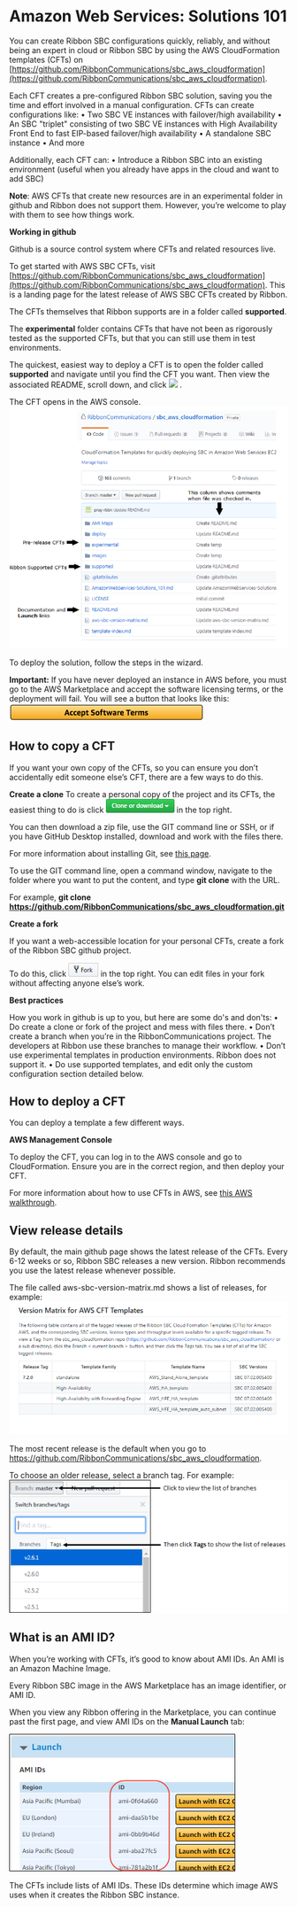 # Amazon Web Services: Solutions 101

You can create Ribbon SBC configurations quickly, reliably, and without being an expert in cloud or Ribbon SBC by using the AWS CloudFormation templates (CFTs) on [https://github.com/RibbonCommunications/sbc_aws_cloudformation](https://github.com/RibbonCommunications/sbc_aws_cloudformation).

Each CFT creates a pre-configured Ribbon SBC solution, saving you the time and effort involved in a manual configuration.
CFTs can create configurations like:
•	Two SBC VE instances with failover/high availability
•	An SBC "triplet" consisting of two SBC VE instances with High Availability Front End to fast EIP-based failover/high availability 
•	A standalone SBC instance
•	And more

Additionally, each CFT can:
•	Introduce a Ribbon SBC into an existing environment (useful when you already have apps in the cloud and want to add SBC)

**Note**: AWS CFTs that create new resources are in an experimental folder in github and Ribbon does not support them. However, you’re welcome to play with them to see how things work.

**Working in github**

Github is a source control system where CFTs and related resources live.

To get started with AWS SBC CFTs, visit [https://github.com/RibbonCommunications/sbc_aws_cloudformation](https://github.com/RibbonCommunications/sbc_aws_cloudformation). This is a landing page for the latest release of AWS SBC CFTs created by Ribbon.

The CFTs themselves that Ribbon supports are in a folder called **supported**.

The **experimental** folder contains CFTs that have not been as rigorously tested as the supported CFTs, but that you can still use them in test environments.

The quickest, easiest way to deploy a CFT is to open the folder called **supported** and navigate until you find the CFT you want.
Then view the associated README, scroll down, and click ![](https://cdn.rawgit.com/buildkite/cloudformation-launch-stack-button-svg/master/launch-stack.svg) . 

The CFT opens in the AWS console.
![](https://github.com/RibbonCommunications/sbc_aws_cloudformation/blob/master/images/RBBN-sbc_aws_cloudformation.png)

To deploy the solution, follow the steps in the wizard.

**Important:** If you have never deployed an instance in AWS before, you must go to the AWS Marketplace and accept the software licensing terms, or the deployment will fail. You will see a button that looks like this: ![](https://github.com/RibbonCommunications/sbc_aws_cloudformation/blob/master/images/acceptSoftwareTerms.png)

## How to copy a CFT

If you want your own copy of the CFTs, so you can ensure you don’t accidentally edit someone else’s CFT, there are a few ways to do this.

**Create a clone**
To create a personal copy of the project and its CFTs, the easiest thing to do is click ![](https://github.com/RibbonCommunications/sbc_aws_cloudformation/blob/master/images/cloneOrDownload.png)  in the top right.

You can then download a zip file, use the GIT command line or SSH, or if you have GitHub Desktop installed, download and work with the files there.

For more information about installing Git, see [this page](https://git-scm.com/book/en/v2/Getting-Started-Installing-Git).

To use the GIT command line, open a command window, navigate to the folder where you want to put the content, and type **git clone** with the URL.

For example, **git clone https://github.com/RibbonCommunications/sbc_aws_cloudformation.git**

**Create a fork**

If you want a web-accessible location for your personal CFTs, create a fork of the Ribbon SBC github project.

To do this, click ![](https://github.com/RibbonCommunications/sbc_aws_cloudformation/blob/master/images/fork.png)  in the top right. You can edit files in your fork without affecting anyone else’s work.

**Best practices**

How you work in github is up to you, but here are some do's and don'ts:
•	Do create a clone or fork of the project and mess with files there.
•	Don’t create a branch when you’re in the RibbonCommunications project. The developers at Ribbon use these branches to manage their workflow.
•	Don’t use experimental templates in production environments. Ribbon does not support it.
•	Do use supported templates, and edit only the custom configuration section detailed below.

## How to deploy a CFT
You can deploy a template a few different ways.

**AWS Management Console**

To deploy the CFT, you can log in to the AWS console and go to CloudFormation. Ensure you are in the correct region, and then deploy your CFT.

For more information about how to use CFTs in AWS, see [this AWS walkthrough](http://docs.aws.amazon.com/AWSCloudFormation/latest/UserGuide/GettingStarted.Walkthrough.html).

## View release details
By default, the main github page shows the latest release of the CFTs. Every 6-12 weeks or so, Ribbon SBC releases a new version.
Ribbon recommends you use the latest release whenever possible.

The file called aws-sbc-version-matrix.md shows a list of releases, for example:
 ![](https://github.com/RibbonCommunications/sbc_aws_cloudformation/blob/master/images/RBBN-version-matrix.png)

The most recent release is the default when you go to https://github.com/RibbonCommunications/sbc_aws_cloudformation.

To choose an older release, select a branch tag. For example:
![](https://github.com/RibbonCommunications/sbc_aws_cloudformation/blob/master/images/releaseTags.png)

## What is an AMI ID?

When you’re working with CFTs, it’s good to know about AMI IDs. An AMI is an Amazon Machine Image.

Every Ribbon SBC image in the AWS Marketplace has an image identifier, or AMI ID.

When you view any Ribbon offering in the Marketplace, you can continue past the first page, and view AMI IDs on the **Manual Launch** tab:
 
![](https://github.com/RibbonCommunications/sbc_aws_cloudformation/blob/master/images/AMIs.png)

The CFTs include lists of AMI IDs. These IDs determine which image AWS uses when it creates the Ribbon SBC instance.





